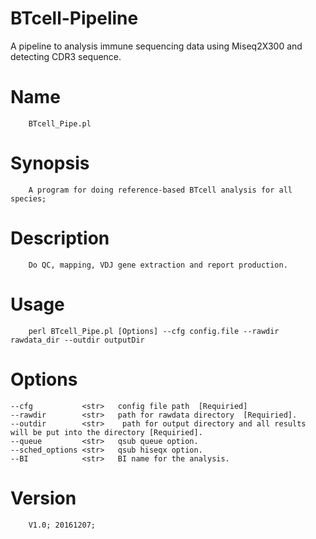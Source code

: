 # BTcell-Pipeline
A pipeline to analysis immune sequencing data using Miseq2X300 and detecting CDR3 sequence.

# Name
        BTcell_Pipe.pl
# Synopsis
        A program for doing reference-based BTcell analysis for all species;
# Description
        Do QC, mapping, VDJ gene extraction and report production.
# Usage
        perl BTcell_Pipe.pl [Options] --cfg config.file --rawdir rawdata_dir --outdir outputDir
# Options
    --cfg           <str>   config file path  [Requiried]
    --rawdir        <str>   path for rawdata directory  [Requiried].
    --outdir        <str>    path for output directory and all results will be put into the directory [Requiried].
    --queue         <str>   qsub queue option. 
    --sched_options <str>   qsub hiseqx option.
    --BI            <str>   BI name for the analysis.
# Version
        V1.0; 20161207; 

